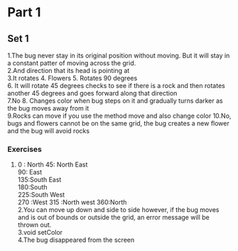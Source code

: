 # Part 1

## Set 1
1.The bug never stay in its original position without moving. But it will stay in a constant patter of moving across the grid.  
2.And direction that its head is pointing at  
3.It rotates
4. Flowers
5. Rotates 90 degrees  
6. It will rotate 45 degrees checks to see if there is a rock and then rotates another 45 degrees and goes forward along that direction  
7.No
8. Changes color when bug steps on it and gradually turns darker as the bug moves away from it  
9.Rocks can move if you use the method move and also change color
10.No, bugs and flowers cannot be on the same grid, the bug creates a new flower and the bug will avoid rocks  

### Exercises   
1. 0 : North
   45: North East  
   90: East  
   135:South East  
   180:South  
   225:South West  
   270 :West
   315 :North west
   360:North  
2.You can move up down and side to side however, if the bug moves and is out of bounds or outside the grid, an error message will be thrown out.  
3.void setColor  
4.The bug disappeared from the screen